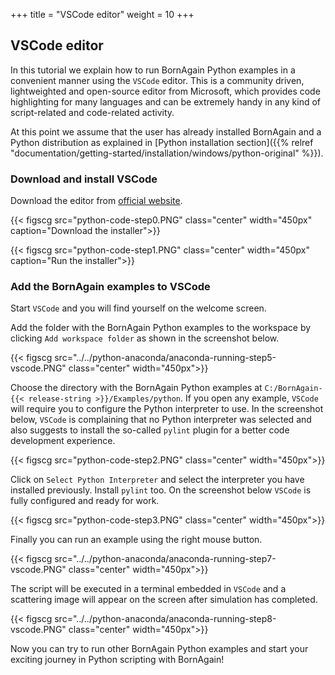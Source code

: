 +++
title = "VSCode editor"
weight = 10
+++

## VSCode editor

In this tutorial we explain how to run BornAgain Python examples in a convenient manner using the `VSCode` editor.
This is a community driven, lightweighted and open-source editor from Microsoft, which provides code highlighting for many languages and
can be extremely handy in any kind of script-related and code-related activity.

At this point we assume that the user has already installed BornAgain and a Python distribution as explained in
[Python installation section]({{% relref "documentation/getting-started/installation/windows/python-original" %}}).

### Download and install VSCode

Download the editor from [official website](https://code.visualstudio.com).

{{< figscg src="python-code-step0.PNG" class="center" width="450px" caption="Download the installer">}}

{{< figscg src="python-code-step1.PNG" class="center" width="450px" caption="Run the installer">}}


### Add the BornAgain examples to VSCode

Start `VSCode` and you will find yourself on the welcome screen.

Add the folder with the BornAgain Python examples to the workspace
by clicking `Add workspace folder` as shown in the screenshot below.

{{< figscg src="../../python-anaconda/anaconda-running-step5-vscode.PNG" class="center" width="450px">}}

Choose the directory with the BornAgain Python examples at `C:/BornAgain-{{< release-string >}}/Examples/python`.
If you open any example, `VSCode` will require you to configure the Python interpreter to use. In the screenshot below, `VSCode` is complaining 
that no Python interpreter was selected and also suggests to install the so-called `pylint` plugin for a better code development experience.

{{< figscg src="python-code-step2.PNG" class="center" width="450px">}}

Click on `Select Python Interpreter` and select the interpreter you have installed previously. Install `pylint` too.
On the screenshot below `VSCode` is fully configured and ready for work.

{{< figscg src="python-code-step3.PNG" class="center" width="450px">}}

Finally you can run an example using the right mouse button.

{{< figscg src="../../python-anaconda/anaconda-running-step7-vscode.PNG" class="center" width="450px">}}

The script will be executed in a terminal embedded in `VSCode` and a scattering image will appear on the screen after simulation has completed.

{{< figscg src="../../python-anaconda/anaconda-running-step8-vscode.PNG" class="center" width="450px">}}

Now you can try to run other BornAgain Python examples and start your exciting journey in Python scripting with BornAgain!

